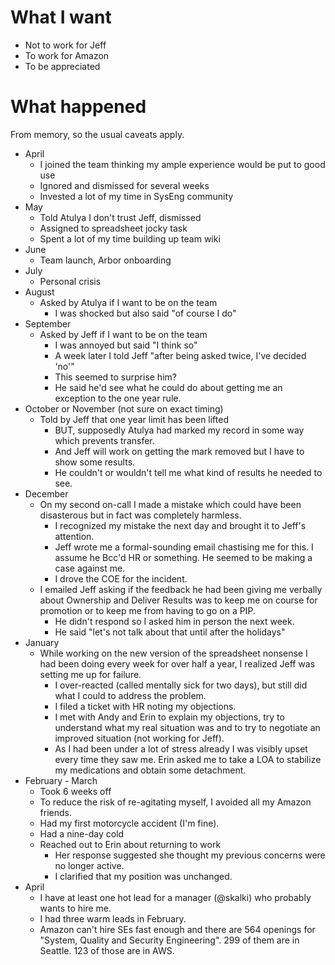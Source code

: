 # What I want

  - Not to work for Jeff
  - To work for Amazon
  - To be appreciated

# What happened

From memory, so the usual caveats apply.

  - April
    - I joined the team thinking my ample experience would be put to good use
    - Ignored and dismissed for several weeks
    - Invested a lot of my time in SysEng community
  - May
    - Told Atulya I don't trust Jeff, dismissed
    - Assigned to spreadsheet jocky task
    - Spent a lot of my time building up team wiki
  - June
    - Team launch, Arbor onboarding
  - July
    - Personal crisis
  - August
    - Asked by Atulya if I want to be on the team
      - I was shocked but also said "of course I do"
  - September
    - Asked by Jeff if I want to be on the team
      - I was annoyed but said "I think so"
      - A week later I told Jeff "after being asked twice, I've decided 'no'"
      - This seemed to surprise him?
      - He said he'd see what he could do about getting me an exception to the
        one year rule.
  - October or November (not sure on exact timing)
    - Told by Jeff that one year limit has been lifted
      - BUT, supposedly Atulya had marked my record in some way which prevents
        transfer.
      - And Jeff will work on getting the mark removed but I have to show some
        results.
      - He couldn't or wouldn't tell me what kind of results he needed to see.
  - December
    - On my second on-call I made a mistake which could have been disasterous
      but in fact was completely harmless.
      - I recognized my mistake the next day and brought it to Jeff's
        attention.
      - Jeff wrote me a formal-sounding email chastising me for this. I assume
        he Bcc'd HR or something. He seemed to be making a case against me.
      - I drove the COE for the incident.
    - I emailed Jeff asking if the feedback he had been giving me verbally
      about Ownership and Deliver Results was to keep me on course for
      promotion or to keep me from having to go on a PIP.
        - He didn't respond so I asked him in person the next week.
        - He said "let's not talk about that until after the holidays"
  - January
    - While working on the new version of the spreadsheet nonsense I had been
      doing every week for over half a year, I realized Jeff was setting me up
      for failure.
        - I over-reacted (called mentally sick for two days), but still did
          what I could to address the problem.
        - I filed a ticket with HR noting my objections.
        - I met with Andy and Erin to explain my objections, try to understand
          what my real situation was and to try to negotiate an improved
          situation (not working for Jeff).
        - As I had been under a lot of stress already I was visibly upset
          every time they saw me. Erin asked me to take a LOA to stabilize my
          medications and obtain some detachment.
  - February - March
    - Took 6 weeks off
    - To reduce the risk of re-agitating myself, I avoided all my Amazon
      friends.
    - Had my first motorcycle accident (I'm fine).
    - Had a nine-day cold
    - Reached out to Erin about returning to work
      - Her response suggested she thought my previous concerns were no longer
        active.
      - I clarified that my position was unchanged.
  - April
    - I have at least one hot lead for a manager (@skalki) who probably wants
      to hire me.
    - I had three warm leads in February.
    - Amazon can't hire SEs fast enough and there are 564 openings for
      "System, Quality and Security Engineering". 299 of them are in Seattle.
      123 of those are in AWS.
